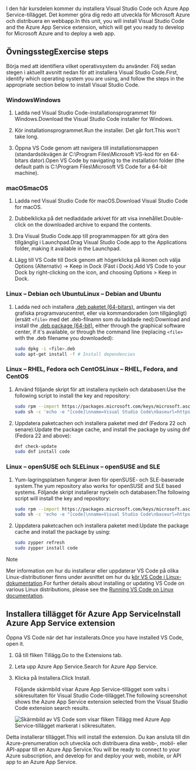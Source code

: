 <span data-ttu-id="c7bd9-101">I den här kursdelen kommer du installera Visual Studio Code och Azure App Service-tillägget. Det kommer göra dig redo att utveckla för Microsoft Azure och distribuera en webbapp.</span><span class="sxs-lookup"><span data-stu-id="c7bd9-101">In this unit, you will install Visual Studio Code and the Azure App Service extension, which will get you ready to develop for Microsoft Azure and to deploy a web app.</span></span>

## <a name="exercise-steps"></a><span data-ttu-id="c7bd9-102">Övningssteg</span><span class="sxs-lookup"><span data-stu-id="c7bd9-102">Exercise steps</span></span>

<span data-ttu-id="c7bd9-103">Börja med att identifiera vilket operativsystem du använder. Följ sedan stegen i aktuellt avsnitt nedan för att installera Visual Studio Code.</span><span class="sxs-lookup"><span data-stu-id="c7bd9-103">First, identify which operating system you are using, and follow the steps in the appropriate section below to install Visual Studio Code.</span></span>

### <a name="windows"></a><span data-ttu-id="c7bd9-104">Windows</span><span class="sxs-lookup"><span data-stu-id="c7bd9-104">Windows</span></span>

1. <span data-ttu-id="c7bd9-105">Ladda ned Visual Studio Code-installationsprogrammet för Windows.</span><span class="sxs-lookup"><span data-stu-id="c7bd9-105">Download the Visual Studio Code installer for Windows.</span></span>

1. <span data-ttu-id="c7bd9-106">Kör installationsprogrammet.</span><span class="sxs-lookup"><span data-stu-id="c7bd9-106">Run the installer.</span></span> <span data-ttu-id="c7bd9-107">Det går fort.</span><span class="sxs-lookup"><span data-stu-id="c7bd9-107">This won't take long.</span></span>

1. <span data-ttu-id="c7bd9-108">Öppna VS Code genom att navigera till installationsmappen (standardsökvägen är C:\Program Files\Microsoft VS-kod för en 64-bitars dator).</span><span class="sxs-lookup"><span data-stu-id="c7bd9-108">Open VS Code by navigating to the installation folder (the default path is C:\Program Files\Microsoft VS Code for a 64-bit machine).</span></span>

### <a name="macos"></a><span data-ttu-id="c7bd9-109">macOS</span><span class="sxs-lookup"><span data-stu-id="c7bd9-109">macOS</span></span>

1. <span data-ttu-id="c7bd9-110">Ladda ned Visual Studio Code för macOS.</span><span class="sxs-lookup"><span data-stu-id="c7bd9-110">Download Visual Studio Code for macOS.</span></span>

1. <span data-ttu-id="c7bd9-111">Dubbelklicka på det nedladdade arkivet för att visa innehållet.</span><span class="sxs-lookup"><span data-stu-id="c7bd9-111">Double-click on the downloaded archive to expand the contents.</span></span>

1. <span data-ttu-id="c7bd9-112">Dra Visual Studio Code.app till programmappen för att göra den tillgänglig i Launchpad.</span><span class="sxs-lookup"><span data-stu-id="c7bd9-112">Drag Visual Studio Code.app to the Applications folder, making it available in the Launchpad.</span></span>

1. <span data-ttu-id="c7bd9-113">Lägg till VS Code till Dock genom att högerklicka på ikonen och välja Options (Alternativ) -> Keep in Dock (Fäst i Dock).</span><span class="sxs-lookup"><span data-stu-id="c7bd9-113">Add VS Code to your Dock by right-clicking on the icon, and choosing Options > Keep in Dock.</span></span>

### <a name="linux--debian-and-ubuntu"></a><span data-ttu-id="c7bd9-114">Linux – Debian och Ubuntu</span><span class="sxs-lookup"><span data-stu-id="c7bd9-114">Linux – Debian and Ubuntu</span></span>

1. <span data-ttu-id="c7bd9-115">Ladda ned och installera [.deb paketet (64-bitars)](https://go.microsoft.com/fwlink/?LinkID=760868), antingen via det grafiska programvarucentret, eller via kommandoraden (om tillgängligt) (ersätt `<file>` med det .deb-filnamn som du laddade ned):</span><span class="sxs-lookup"><span data-stu-id="c7bd9-115">Download and install the [.deb package (64-bit)](https://go.microsoft.com/fwlink/?LinkID=760868), either through the graphical software center, if it's available, or through the command line (replacing `<file>` with the .deb filename you downloaded):</span></span>

    ```bash
    sudo dpkg -i <file>.deb
    sudo apt-get install -f # Install dependencies
    ```

### <a name="linux--rhel-fedora-and-centos"></a><span data-ttu-id="c7bd9-116">Linux – RHEL, Fedora och CentOS</span><span class="sxs-lookup"><span data-stu-id="c7bd9-116">Linux – RHEL, Fedora, and CentOS</span></span>

1. <span data-ttu-id="c7bd9-117">Använd följande skript för att installera nyckeln och databasen:</span><span class="sxs-lookup"><span data-stu-id="c7bd9-117">Use the following script to install the key and repository:</span></span>

    ```bash
    sudo rpm --import https://packages.microsoft.com/keys/microsoft.asc
    sudo sh -c 'echo -e "[code]\nname=Visual Studio Code\nbaseurl=https://packages.microsoft.com/yumrepos/vscode\nenabled=1\ngpgcheck=1\ngpgkey=https://packages.microsoft.com/keys/microsoft.asc" > /etc/yum.repos.d/vscode.repo'
    ```

1. <span data-ttu-id="c7bd9-118">Uppdatera paketcachen och installera paketet med dnf (Fedora 22 och senare):</span><span class="sxs-lookup"><span data-stu-id="c7bd9-118">Update the package cache, and install the package by using dnf (Fedora 22 and above):</span></span>

    ```bash
    dnf check-update
    sudo dnf install code
    ```

### <a name="linux--opensuse-and-sle"></a><span data-ttu-id="c7bd9-119">Linux – openSUSE och SLE</span><span class="sxs-lookup"><span data-stu-id="c7bd9-119">Linux – openSUSE and SLE</span></span>

1. <span data-ttu-id="c7bd9-120">Yum-lagringsplatsen fungerar även för openSUSE- och SLE-baserade system.</span><span class="sxs-lookup"><span data-stu-id="c7bd9-120">The yum repository also works for openSUSE and SLE based systems.</span></span> <span data-ttu-id="c7bd9-121">Följande skript installerar nyckeln och databasen:</span><span class="sxs-lookup"><span data-stu-id="c7bd9-121">The following script will install the key and repository:</span></span>

    ```bash
    sudo rpm --import https://packages.microsoft.com/keys/microsoft.asc
    sudo sh -c 'echo -e "[code]\nname=Visual Studio Code\nbaseurl=https://packages.microsoft.com/yumrepos/vscode\nenabled=1\ntype=rpm-md\ngpgcheck=1\ngpgkey=https://packages.microsoft.com/keys/microsoft.asc" > /etc/zypp/repos.d/vscode.repo'
    ```

1. <span data-ttu-id="c7bd9-122">Uppdatera paketcachen och installera paketet med:</span><span class="sxs-lookup"><span data-stu-id="c7bd9-122">Update the package cache and install the package by using:</span></span>

    ```bash
    sudo zypper refresh
    sudo zypper install code
    ```

> [!NOTE]
> <span data-ttu-id="c7bd9-123">Mer information om hur du installerar eller uppdaterar VS Code på olika Linux-distributioner finns under avsnittet om hur du [kör VS Code i Linux-dokumentation](https://code.visualstudio.com/docs/setup/linux).</span><span class="sxs-lookup"><span data-stu-id="c7bd9-123">For further details about installing or updating VS Code on various Linux distributions, please see the [Running VS Code on Linux documentation](https://code.visualstudio.com/docs/setup/linux).</span></span>

## <a name="install-azure-app-service-extension"></a><span data-ttu-id="c7bd9-124">Installera tillägget för Azure App Service</span><span class="sxs-lookup"><span data-stu-id="c7bd9-124">Install Azure App Service extension</span></span>

<span data-ttu-id="c7bd9-125">Öppna VS Code när det har installerats.</span><span class="sxs-lookup"><span data-stu-id="c7bd9-125">Once you have installed VS Code, open it.</span></span>

1. <span data-ttu-id="c7bd9-126">Gå till fliken Tillägg.</span><span class="sxs-lookup"><span data-stu-id="c7bd9-126">Go to the Extensions tab.</span></span>

1. <span data-ttu-id="c7bd9-127">Leta upp Azure App Service.</span><span class="sxs-lookup"><span data-stu-id="c7bd9-127">Search for Azure App Service.</span></span>

1. <span data-ttu-id="c7bd9-128">Klicka på Installera.</span><span class="sxs-lookup"><span data-stu-id="c7bd9-128">Click Install.</span></span>

    <span data-ttu-id="c7bd9-129">Följande skärmbild visar Azure App Service-tillägget som valts i sökresultaten för Visual Studio Code-tillägget.</span><span class="sxs-lookup"><span data-stu-id="c7bd9-129">The following screenshot shows the Azure App Service extension selected from the Visual Studio Code extension search results.</span></span>

    ![Skärmbild av VS Code som visar fliken Tillägg med Azure App Service-tillägget markerat i sökresultaten.](../media/3-install-azure-extension.png)

<span data-ttu-id="c7bd9-131">Detta installerar tillägget.</span><span class="sxs-lookup"><span data-stu-id="c7bd9-131">This will install the extension.</span></span> <span data-ttu-id="c7bd9-132">Du kan ansluta till din Azure-prenumeration och utveckla och distribuera dina webb-, mobil- eller API-appar till en Azure App Service.</span><span class="sxs-lookup"><span data-stu-id="c7bd9-132">You will be ready to connect to your Azure subscription, and develop for and deploy your web, mobile, or API app to an Azure App Service.</span></span>
